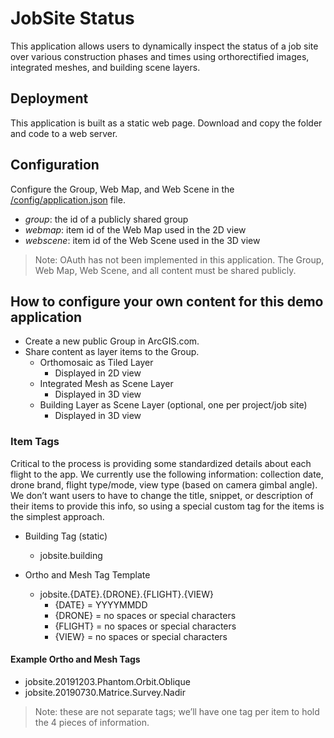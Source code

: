 # JobSite Status
This application allows users to dynamically inspect the status of a job site over various construction phases and times using orthorectified images, integrated meshes, and building scene layers.

## Deployment

This application is built as a static web page. Download and copy the folder and code to a web server.

## Configuration

Configure the Group, Web Map, and Web Scene in the [/config/application.json](https://github.com/jgrayson-apl/JobSiteStatus/blob/master/config/application.json) file.

* *group*: the id of a publicly shared group
* *webmap*: item id of the Web Map used in the 2D view
* *webscene*: item id of the Web Scene used in the 3D view

> Note: OAuth has not been implemented in this application.  The Group, Web Map, Web Scene, and all content must be shared publicly.

## How to configure your own content for this demo application

* Create a new public Group in ArcGIS.com.
* Share content as layer items to the Group.
  * Orthomosaic as Tiled Layer
    * Displayed in 2D view
  * Integrated Mesh as Scene Layer
    * Displayed in 3D view
  * Building Layer as Scene Layer (optional, one per project/job site)
    * Displayed in 3D view
 

### Item Tags 

Critical to the process is providing some standardized details about each flight to the app.  We currently use the following information: collection date, drone brand, flight type/mode, view type (based on camera gimbal angle).  We don’t want users to have to change the title, snippet, or description of their items to provide this info, so using a special custom tag for the items is the simplest approach.
 
* Building Tag (static)
    * jobsite.building 
                            

* Ortho and Mesh Tag Template
    * jobsite.{DATE}.{DRONE}.{FLIGHT}.{VIEW}
      * {DATE} = YYYYMMDD
      * {DRONE} = no spaces or special characters
      * {FLIGHT} = no spaces or special characters
      * {VIEW} = no spaces or special characters
  

#### Example Ortho and Mesh Tags
* jobsite.20191203.Phantom.Orbit.Oblique
* jobsite.20190730.Matrice.Survey.Nadir   

> Note: these are not separate tags; we’ll have one tag per item to hold the 4 pieces of information.

